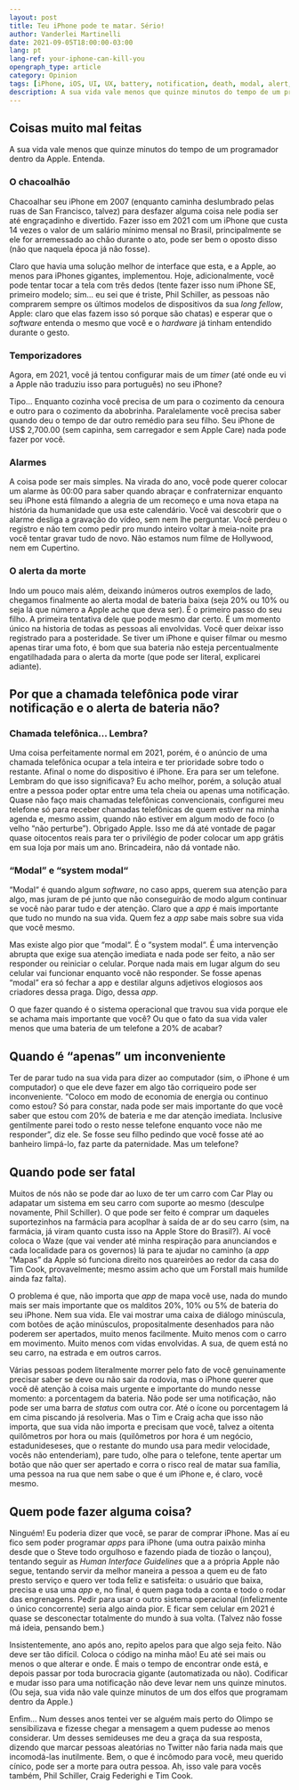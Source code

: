 ```yaml
---
layout: post
title: Teu iPhone pode te matar. Sério!
author: Vanderlei Martinelli
date: 2021-09-05T18:00:00-03:00
lang: pt
lang-ref: your-iphone-can-kill-you
opengraph_type: article
category: Opinion
tags: [iPhone, iOS, UI, UX, battery, notification, death, modal, alert, Apple]
description: A sua vida vale menos que quinze minutos do tempo de um programador dentro da Apple. Entenda.
---
```

## Coisas muito mal feitas
A sua vida vale menos que quinze minutos do tempo de um programador dentro da Apple. Entenda.

### O chacoalhão
Chacoalhar seu iPhone em 2007 (enquanto caminha deslumbrado pelas ruas de San Francisco, talvez) para desfazer alguma coisa nele podia ser até engraçadinho e divertido. Fazer isso em 2021 com um iPhone que custa 14 vezes o valor de um salário mínimo mensal no Brasil, principalmente se ele for arremessado ao chão durante o ato, pode ser bem o oposto disso (não que naquela época já não fosse).

Claro que havia uma solução melhor de interface que esta, e a Apple, ao menos para iPhones gigantes, implementou. Hoje, adicionalmente, você pode tentar tocar a tela com três dedos (tente fazer isso num iPhone SE, primeiro modelo; sim... eu sei que é triste, Phil Schiller, as pessoas não comprarem sempre os últimos modelos de dispositivos da sua *long fellow*, Apple: claro que elas fazem isso só porque são chatas) e esperar que o *software* entenda o mesmo que você e o *hardware* já tinham entendido durante o gesto.

### Temporizadores
Agora, em 2021, você já tentou configurar mais de um *timer* (até onde eu vi a Apple não traduziu isso para português) no seu iPhone? 

Tipo... Enquanto cozinha você precisa de um para o cozimento da cenoura e outro para o cozimento da abobrinha. Paralelamente você precisa saber quando deu o tempo de dar outro remédio para seu filho. Seu iPhone de US$ 2,700.00 (sem capinha, sem carregador e sem Apple Care) nada pode fazer por você.

### Alarmes
A coisa pode ser mais simples. Na virada do ano, você pode querer colocar um alarme às 00:00 para saber quando abraçar e confraternizar enquanto seu iPhone está filmando a alegria de um recomeço e uma nova etapa na história da humanidade que usa este calendário. Você vai descobrir que o alarme desliga a gravação do vídeo, sem nem lhe perguntar. Você perdeu o registro e não tem como pedir pro mundo inteiro voltar à meia-noite pra você tentar gravar tudo de novo. Não estamos num filme de Hollywood, nem em Cupertino.

### O alerta da morte
Indo um pouco mais além, deixando inúmeros outros exemplos de lado, chegamos finalmente ao alerta modal de bateria baixa (seja 20% ou 10% ou seja lá que número a Apple ache que deva ser). Ë o primeiro passo do seu filho. A primeira tentativa dele que pode mesmo dar certo. É um momento único na historia de todas as pessoas ali envolvidas. Você quer deixar isso registrado para a posteridade. Se tiver um iPhone e quiser filmar ou mesmo apenas tirar uma foto, é bom que sua bateria não esteja percentualmente engatilhadada para o alerta da morte (que pode ser literal, explicarei adiante).

## Por que a chamada telefônica pode virar notificação e o alerta de bateria não?
### Chamada telefônica... Lembra?
Uma coisa perfeitamente normal em 2021, porém, é o anúncio de uma chamada telefônica ocupar a tela inteira e ter prioridade sobre todo o restante. Afinal o nome do dispositivo é iPhone. Era para ser um telefone. Lembram do que isso significava? Eu acho melhor, porém, a solução atual entre a pessoa poder optar entre uma tela cheia ou apenas uma notificação. Quase não faço mais chamadas telefônicas convencionais, configurei meu telefone só para receber chamadas telefônicas de quem estiver na minha agenda e, mesmo assim, quando não estiver em algum modo de foco (o velho “não perturbe”). Obrigado Apple. Isso me dá até vontade de pagar quase oitocentos reais para ter o privilégio de poder colocar um app grátis em sua loja por mais um ano. Brincadeira, não dá vontade não.

### “Modal” e “system modal“
“Modal“ é quando algum *software*, no caso apps, querem sua atenção para algo, mas juram de pé junto que não conseguirão de modo algum continuar se você nào parar tudo e der atenção. Claro que a *app* é mais importante que tudo no mundo na sua vida. Quem fez a *app* sabe mais sobre sua vida que você mesmo.

Mas existe algo pior que “modal“. É o “system modal“. É uma intervenção abrupta que exige sua atenção imediata e nada pode ser feito, a não ser responder ou reiniciar o celular. Porque nada mais em lugar algum do seu celular vai funcionar enquanto você não responder. Se fosse apenas “modal” era só fechar a app e destilar alguns adjetivos elogiosos aos criadores dessa praga. Digo, dessa *app*.

O que fazer quando é o sistema operacional que travou sua vida porque ele se achama mais importante que você? Ou que o fato da sua vida valer menos que uma bateria de um telefone a 20% de acabar?

## Quando é “apenas” um inconveniente
Ter de parar tudo na sua vida para dizer ao computador (sim, o iPhone é um computador) o que ele deve fazer em algo tão corriqueiro pode ser inconveniente. “Coloco em modo de economia de energia ou continuo como estou? Só para constar, nada pode ser mais importante do que você saber que estou com 20% de bateria e me dar atenção imediata. Inclusive gentilmente parei todo o resto nesse telefone enquanto voce não me responder”, diz ele. Se fosse seu filho pedindo que você fosse até ao banheiro limpá-lo, faz parte da paternidade. Mas um telefone?

## Quando pode ser fatal
Muitos de nós não se pode dar ao luxo de ter um carro com Car Play ou adapatar um sistema em seu carro com suporte ao mesmo (desculpe novamente, Phil Schiller). O que pode ser feito é comprar um daqueles suportezinhos na farmácia para acoplhar à saída de ar do seu carro (sim, na farmácia, já viram quanto custa isso na Apple Store do Brasil?). Aí você coloca o Waze (que vai vender até minha respiração para anunciandos e cada localidade para os governos) lá para te ajudar no caminho (a *app* “Mapas” da Apple só funciona direito nos quareirões ao redor da casa do Tim Cook, provavelmente; mesmo assim acho que um Forstall mais humilde ainda faz falta).

O problema é que, não importa que *app* de mapa você use, nada do mundo mais ser mais importante que os malditos 20%, 10% ou 5% de bateria do seu iPhone. Nem sua vida. Ele vai mostrar uma caixa de diálogo minúscula, com botões de ação minúsculos, propositalmente desenhados para não poderem ser apertados, muito menos facilmente. Muito menos com o carro em movimento. Muito menos com vidas envolvidas. A sua, de quem está no seu carro, na estrada e em outros carros.

Várias pessoas podem literalmente morrer pelo fato de você genuinamente precisar saber se deve ou não sair da rodovia, mas o iPhone querer que você dê atenção à coisa mais urgente e importante do mundo nesse momento: a porcentagem da bateria. Não pode ser uma notificação, não pode ser uma barra de *status* com outra cor. Até o ícone ou porcentagem lá em cima piscando já resolveria. Mas o Tim e Craig acha que isso não importa, que sua vida não importa e precisam que você, talvez a oitenta quilômetros por hora ou mais (quilômetros por hora é um negócio, estadunideseses, que o restante do mundo usa para medir velocidade, vocês não entenderiam), pare tudo, olhe para o telefone, tente apertar um botão que não quer ser apertado e corra o risco real de matar sua família, uma pessoa na rua que nem sabe o que é um iPhone e, é claro, você mesmo.

## Quem pode fazer alguma coisa?
Ninguém! Eu poderia dizer que você, se parar de comprar iPhone. Mas aí eu fico sem poder programar *apps* para iPhone (uma outra paixão minha desde que o Steve todo orgulhoso e fazendo piada de tiozão o lançou), tentando seguir as *Human Interface Guidelines* que a a própria Apple não segue, tentando servir da melhor maneira a pessoa a quem eu de fato presto serviço e quero ver toda feliz e satisfeita: o usuário que baixa, precisa e usa uma *app* e, no final, é quem paga toda a conta e todo o rodar das engrenagens. Pedir para usar o outro sistema operacional (infelizmente o único concorrente) seria algo ainda pior. E ficar sem celular em 2021 é quase se desconectar totalmente do mundo à sua volta. (Talvez não fosse má ideia, pensando bem.)

Insistentemente, ano após ano, repito apelos para que algo seja feito. Não deve ser tão difícil. Coloca o código na minha mão! Eu até sei mais ou menos o que alterar e onde. É mais o tempo de encontrar onde está, e depois passar por toda burocracia gigante (automatizada ou não). Codificar e mudar isso para uma notificação não deve levar nem uns quinze minutos. (Ou seja, sua vida não vale quinze minutos de um dos elfos que programam dentro da Apple.)

Enfim… Num desses anos tentei ver se alguém mais perto do Olimpo se sensibilizava e fizesse chegar a mensagem a quem pudesse ao menos considerar. Um desses semideuses me deu a graça da sua resposta, dizendo que marcar pessoas aleatórias no Twitter não faria nada mais que incomodá-las inutilmente. Bem, o que é incômodo para você, meu querido cínico, pode ser a morte para outra pessoa. Ah, isso vale para vocês também, Phil Schiller, Craig Federighi e Tim Cook.
